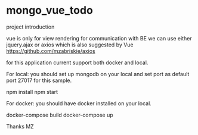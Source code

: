 # mongo_vue_todo

project introduction

vue is only for view rendering  for communication with BE we can use either jquery.ajax or axios which is also suggested by Vue https://github.com/mzabriskie/axios


for this application current support both docker and local.

For local: you should set up mongodb on your local and set port as default port 27017 for this sample.

npm install
npm start

For docker: you should have docker installed on your local.

docker-compose build
docker-compose up



Thanks
MZ
